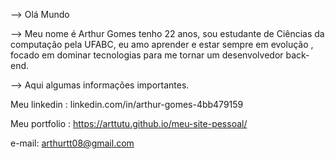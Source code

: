 --> Olá Mundo

--> Meu nome é Arthur Gomes tenho 22 anos, sou estudante de Ciências da computação pela UFABC, eu amo aprender e estar sempre em evolução , focado em dominar tecnologias
    para me tornar um desenvolvedor back-end.

-->  Aqui algumas informações importantes.

  
  Meu linkedin : linkedin.com/in/arthur-gomes-4bb479159
  
  Meu portfolio : https://arttutu.github.io/meu-site-pessoal/
  
  e-mail: arthurtt08@gmail.com

